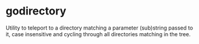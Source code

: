 # godirectory
Utility to teleport to a directory matching a parameter (sub)string passed to it, case insensitive and cycling through all directories matching in the tree.

